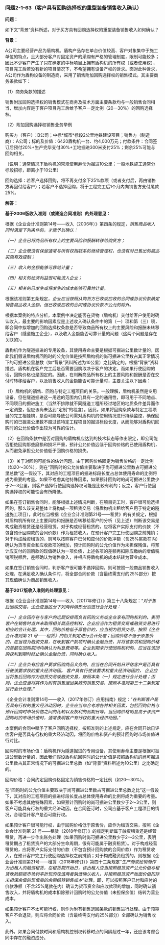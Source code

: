 ### 问题2-1-63（客户具有回购选择权的重型装备销售收入确认）

**问题：**

如下文“背景”资料所述，对于买方具有回购选择权的重型装备销售收入如何确认？

**背景：**

A公司主要经营产品为盾构机。盾构产品存在单台价值较高、客户对象集中于施工单位的特点，且大部分客户对固定资产的采购有严格的管理制度，限制可能较多；因此不少客户产生了只在确定的中标项目上拥有盾构机的所有权（或者使用权），项目完工后若没有新的项目情况下，不希望拥有设备产权的诉求。面对此种诉求，A公司作为盾构设备的制造商，采用了销售附加回购选择权的销售模式。其主要商务条款如下：

（1）商务条款的描述

销售附加回购选择权的销售模式在商务及技术方面主要条款均与一般销售合同相当，增加内容是于客户项目完工后给予客户一定比例（20—30%）的回购选择权。

（2）附加回购选择权销售业务举例

购买方（客户）：B公司；中标\*城市\*标段2公里地铁建设项目；销售方（制造商）：A公司；标的及价值：6420盾构机一台、约4,000万元；付款条件：合同签订后预付20%+生产完毕支付30%+工地掘进300米支付25%；剩余25%可能与回购相关。

（说明：通常情况下盾构机的常规使用寿命为掘进10公里；一般地铁施工通常分标段招标，距离小于10公里）

回购选择：若客户选择回购，将不再支付余下25%款项（或者支付后，再由销售方再回付给客户）；若客户不选择回购，将于工程完工后1个月内向销售方支付尾款25%。

**解答：**

**基于2006版收入准则（或建造合同准则）的处理意见：**

根据《企业会计准则第14号——收入（2006年）》第四条的规定，*销售商品收入同时满足下列条件的，才能予以确认：*

*（一）企业已将商品所有权上的主要风险和报酬转移给购货方；*

*（二）企业既没有保留通常与所有权相联系的继续管理权，也没有对已售出的商品实施有效控制；*

*（三）收入的金额能够可靠地计量；*

*（四）相关的经济利益很可能流入企业；*

*（五）相关的已发生或将发生的成本能够可靠地计量。*

根据该准则第五条规定，*企业应当按照从购货方已收或应收的合同或协议价款确定销售商品收入金额，但已收或应收的合同或协议价款不公允的除外。*

根据本案例的特点分析，本案例中决定能否在货物（盾构机）交付给客户使用时确认收入，最主要的影响因素应是上述收入确认条件中的第（一）项和第（三）项，即合同中拟增加的回购选择权条款是否导致商品所有权上的主要风险和报酬未转移给客户（隧道施工企业），以及收入金额能否可靠计量的问题（这两个问题是存在关联的）。

盾构机作为隧道掘进的专用设备，其使用寿命主要是根据可掘进公里数计量的，因此我们假设盾构机回购时的公允价值是按照盾构机的尚可掘进公里数占其正常情况下的可掘进公里总数（如“背景”资料所述为10公里）之比确定的。根据“背景”资料描述，盾构机在客户完工后是否需要回购取决于客户的决定。而如果行使回购的话，回购价格也是固定的。因此，在判断商品所有权上的主要风险和报酬是否在交付时转移给客户，以及销售收入的金额能否可靠计量时，主要关注以下因素：

（1）盾构机的销售、回购与特定工程项目的关系。一般理解，盾构机虽然是专用设备，但在隧道掘进这一用途的范围内仍具有一定的通用性，即可用于不同地点、不同项目的掘进施工（当然不排除就不同隧道工程所经过地区的地质条件差异而作一定调整，但应该尚未达到“定制”的程度）。因此，如果将回购条款与特定工程项目的完工相挂钩，是否可能导致公司需对盾构机的使用情况进行持续监控，确保回购时的已掘进公里数不超过该特定工程项目的掘进标段长度，从而能够对盾构机回购时的公允价值作出较为可靠的估计。

（2）在回购条款中是否对回购的盾构机应达到的技术状态等作出限定，即公司能否拒绝回购那些磨损和损坏严重，预计公允价值远低于回购价格的已使用盾构机，从而避免承担公允价值低于回购价格的损失。

（3）关于对回购可能性的估计问题。由于回购价格固定为销售价格的一定比例（如20～30%），则在“回购时的公允价值主要取决于尚可掘进公里数占可掘进公里总数”这一假设下，其对应的工程项目的掘进标段长度占总体使用寿命的比例将成为重要的考量。如果不考虑其他特殊因素，如果预计回购时的尚可掘进公里数少于2～3公里，则客户选择行使回购选择权可能是比较有利的；反之，客户行使回购选择权的可能性会有所降低。

如果在签订销售合同时，能够根据上述情况判断，在项目完工时，客户很可能选择回购，那么该交易整体上将构成一项租赁交易（将盾构机出租给客户用于特定的隧道施工项目），此时应当根据《企业会计准则第21号——租赁》的有关规定，根据对盾构机所有权上主要风险和报酬是否转移给客户的分析（见上述）判断该交易是构成融资租赁还是经营租赁。对于构成经营租赁的，应将客户实际支付的价款（不包含预计回购款的合同价款）作为租赁收入，在预计客户完工行使回购之前摊销；对于构成融资租赁的，则可以按照客户已付和应付的价款净额（含25%尾款在内）确认为货币资金和应收款项的增加，预计回购时的公允价值作为未担保残值，将预计应支付的回购款的现值确认为一项负债，上述各项的差额再扣除应缴纳的增值税销项税额后，差额确认为销售收入，并相应将盾构机的成本结转为营业成本。

如果在签订销售合同时，判断客户很可能不选择回购，则可按照一般商品销售收入处理，在满足收入确认条件时，将全部合同价款（含最终需支付的25%部分）按其现值确认为商品销售收入。

**基于2017版收入准则的处理意见：**

根据《企业会计准则第14号——收入（2017年修订）》第三十八条规定：“*对于售后回购交易，企业应当区分下列两种情形分别进行会计处理：*

*（一）企业因存在与客户的远期安排而负有回购义务或企业享有回购权利的，表明客户在销售时点并未取得相关商品控制权，企业应当作为租赁交易或融资交易进行相应的会计处理。其中，回购价格低于原售价的，应当视为租赁交易，按照《企业会计准则第
21
号——租赁》的相关规定进行会计处理；回购价格不低于原售价的，应当视为融资交易，在收到客户款项时确认金融负债，并将该款项和回购价格的差额在回购期间内确认为利息费用等。企业到期未行使回购权利的，应当在该回购权利到期时终止确认金融负债，同时确认收入。*

*（二）企业负有应客户要求回购商品义务的，应当在合同开始日评估客户是否具有行使该要求权的重大经济动因。
客户具有行使该要求权重大经济动因的，
企业应当将售后回购作为租赁交易或融资交易，按照本条（一）规定进行会计处理；否则，企业应当将其作为附有销售退回条款的销售交易，按照本准则第三十二条规定进行会计处理。*”

《企业会计准则第14号——收入（2017年修订）应用指南》规定：“*在判断客户是否具有行权的重大经济动因时，企业应当综合考虑各种相关因素，包括回购价格与预计回购时市场价格之间的比较以及权利的到期日等。当回购价格明显高于该资产回购时的市场价值时，通常表明客户有行权的重大经济动因。*”

本案例的合同中赋予了客户回购选择权，按照准则的上述规定，应在合同开始日评估客户是否具有行权的重大经济动因，将回购价格和资产的预计回购时市场价值进行对比。

回购时的市场价值：盾构机作为隧道掘进的专用设备，其使用寿命主要是根据可掘进公里数计量的，因此我们假设盾构机回购时的公允价值是按照盾构机的尚可掘进公里数占其正常情况下的可掘进公里总数（如“背景”资料所述为10公里）之比确定的。

回购价格：合同约定回购价格固定为销售价格的一定比例（如20～30%）。

在“回购时的公允价值主要取决于尚可掘进公里数占可掘进公里总数之比”这一假设下，其对应的工程项目的掘进标段长度占总体使用寿命的比例将成为重要的考量。如果不考虑其他特殊因素，如果预计回购时的尚可掘进公里数少于2～3公里，则客户可能具有行权的重大经济动因。在合同签订时，公司应基于客户工程项目的情况，合理估计客户是否可能行权。

如果预计客户很可能行权，由于回购价格低于原售价，应作为租赁交易，按照《企业会计准则第
21
号——租赁（2018年修订）》的规定判断属于融资租赁还是经营租赁，再进一步作出账务处理（如果回购时尚可掘进公里数少于2～3公里，表明租赁期占了租赁资产的大部分生命周期，很有可能属于融资租赁）。对于构成经营租赁的，应将客户实际支付的价款（不包含预计回购款的合同价款）作为租赁收入，在预计客户完工行使回购选择权之前摊销；对于构成融资租赁的，则根据《企业会计准则第21号——租赁（2018年修订）》第四十二条规定“*生产商或经销商作为出租人的融资租赁，在租赁期开始日，该出租人应当按照租赁资产公允价值与租赁收款额按市场利率折现的现值两者孰低确认收入，并按照租赁资产账面价值扣除未担保余值的现值后的余额结转销售成本*”处理。即，可以按照客户已付和应付的价款净额（不含25%尾款在内）确认为货币资金和应收款项的增加，同时确认销售收入，并将盾构机的成本扣除预计回购时的公允价值（未担保余值）结转为营业成本。

如果预计客户不太可能行权，则作为附有销售退回条款的销售进行处理。由于预期客户不会退货，则应将合同价款（含最终需支付的25%部分）全部确认为销售收入。

此外，如果合同付款时间和盾构机控制权转移时点的间隔超过一年，还应该考虑合同中存在的融资成分。